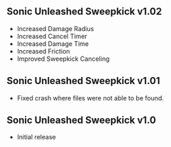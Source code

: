 ## Sonic Unleashed Sweepkick v1.02
- Increased Damage Radius
- Increased Cancel Timer
- Increased Damage Time
- Increased Friction
- Improved Sweepkick Canceling

## Sonic Unleashed Sweepkick v1.01
- Fixed crash where files were not able to be found.

## Sonic Unleashed Sweepkick v1.0
- Initial release